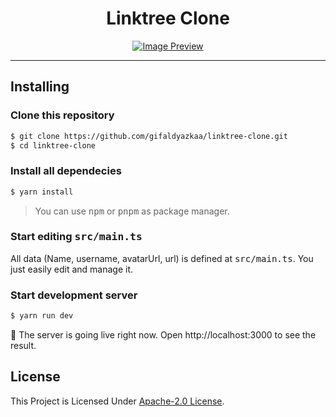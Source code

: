 <div align="center">

# Linktree Clone

[![Image Preview](https://cdn.upload.systems/uploads/1YwwKBCK.png)](https://i.upload.systems/uploads/1YwwKBCK.png)

</div>

<hr />

## Installing

### Clone this repository

```sh
$ git clone https://github.com/gifaldyazkaa/linktree-clone.git
$ cd linktree-clone
```

### Install all dependecies

```sh
$ yarn install
```

> You can use <kbd>npm</kbd> or <kbd>pnpm</kbd> as package manager.

### Start editing <kbd>src/main.ts</kbd>

All data (Name, username, avatarUrl, url) is defined at <kbd>src/main.ts</kbd>. You just easily edit and manage it.

### Start development server

```sh
$ yarn run dev
```

:tada: The server is going live right now. Open http://localhost:3000 to see the result.

## License

This Project is Licensed Under [Apache-2.0 License](./LICENSE).
